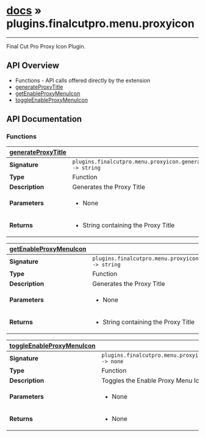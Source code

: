 # [docs](index.md) » plugins.finalcutpro.menu.proxyicon
---

Final Cut Pro Proxy Icon Plugin.

## API Overview
* Functions - API calls offered directly by the extension
 * [generateProxyTitle](#generateProxyTitle)
 * [getEnableProxyMenuIcon](#getEnableProxyMenuIcon)
 * [toggleEnableProxyMenuIcon](#toggleEnableProxyMenuIcon)

## API Documentation

### Functions

| [generateProxyTitle](#generateProxyTitle)         |                                                                                     |
| --------------------------------------------|-------------------------------------------------------------------------------------|
| **Signature**                               | `plugins.finalcutpro.menu.proxyicon.generateProxyTitle() -> string`                                                                    |
| **Type**                                    | Function                                                                     |
| **Description**                             | Generates the Proxy Title                                                                     |
| **Parameters**                              | <ul><li>None</li></ul> |
| **Returns**                                 | <ul><li>String containing the Proxy Title</li></ul>          |

| [getEnableProxyMenuIcon](#getEnableProxyMenuIcon)         |                                                                                     |
| --------------------------------------------|-------------------------------------------------------------------------------------|
| **Signature**                               | `plugins.finalcutpro.menu.proxyicon.getEnableProxyMenuIcon() -> string`                                                                    |
| **Type**                                    | Function                                                                     |
| **Description**                             | Generates the Proxy Title                                                                     |
| **Parameters**                              | <ul><li>None</li></ul> |
| **Returns**                                 | <ul><li>String containing the Proxy Title</li></ul>          |

| [toggleEnableProxyMenuIcon](#toggleEnableProxyMenuIcon)         |                                                                                     |
| --------------------------------------------|-------------------------------------------------------------------------------------|
| **Signature**                               | `plugins.finalcutpro.menu.proxyicon.toggleEnableProxyMenuIcon() -> none`                                                                    |
| **Type**                                    | Function                                                                     |
| **Description**                             | Toggles the Enable Proxy Menu Icon                                                                     |
| **Parameters**                              | <ul><li>None</li></ul> |
| **Returns**                                 | <ul><li>None</li></ul>          |

